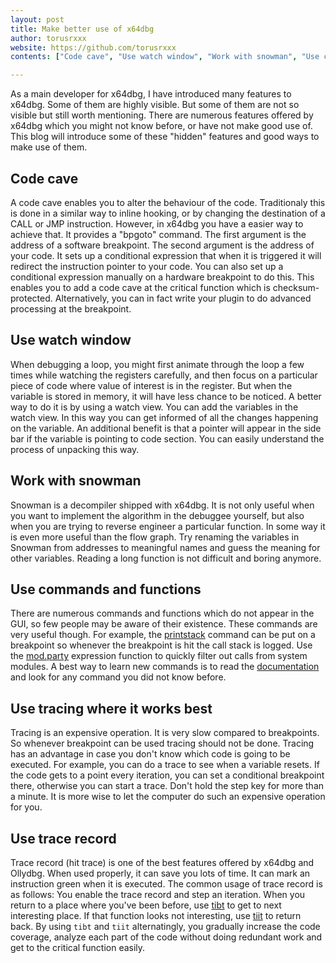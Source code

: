```yaml
---
layout: post
title: Make better use of x64dbg
author: torusrxxx
website: https://github.com/torusrxxx
contents: ["Code cave", "Use watch window", "Work with snowman", "Use commands and functions", "Use tracing where it works best", "Use trace record"]

---
```


As a main developer for x64dbg, I have introduced many features to x64dbg. Some of them are highly visible. But some of them are not so visible but still worth mentioning. There are numerous features offered by x64dbg which you might not know before, or have not make good use of. This blog will introduce some of these "hidden" features and good ways to make use of them.

## Code cave

A code cave enables you to alter the behaviour of the code. Traditionaly this is done in a similar way to inline hooking, or by changing the destination of a CALL or JMP instruction. However, in x64dbg you have a easier way to achieve that. It provides a "bpgoto" command. The first argument is the address of a software breakpoint. The second argument is the address of your code. It sets up a conditional expression that when it is triggered it will redirect the instruction pointer to your code. You can also set up a conditional expression manually on a hardware breakpoint to do this. This enables you to add a code cave at the critical function which is checksum-protected. Alternatively, you can in fact write your plugin to do advanced processing at the breakpoint.

## Use watch window

When debugging a loop, you might first animate through the loop a few times while watching the registers carefully, and then focus on a particular piece of code where value of interest is in the register. But when the variable is stored in memory, it will have less chance to be noticed. A better way to do it is by using a watch view. You can add the variables in the watch view. In this way you can get informed of all the changes happening on the variable. An additional benefit is that a pointer will appear in the side bar if the variable is pointing to code section. You can easily understand the process of unpacking this way.

## Work with snowman

Snowman is a decompiler shipped with x64dbg. It is not only useful when you want to implement the algorithm in the debuggee yourself, but also when you are trying to reverse engineer a particular function. In some way it is even more useful than the flow graph. Try renaming the variables in Snowman from addresses to meaningful names and guess the meaning for other variables. Reading a long function is not difficult and boring anymore.

## Use commands and functions

There are numerous commands and functions which do not appear in the GUI, so few people may be aware of their existence. These commands are very useful though. For example, the [printstack](http://help.x64dbg.com/en/latest/commands/script/printstack.html) command can be put on a breakpoint so whenever the breakpoint is hit the call stack is logged. Use the [mod.party](http://help.x64dbg.com/en/latest/introduction/Expression-functions.html#modules) expression function to quickly filter out calls from system modules. A best way to learn new commands is to read the [documentation](http://help.x64dbg.com) and look for any command you did not know before.

## Use tracing where it works best

Tracing is an expensive operation. It is very slow compared to breakpoints. So whenever breakpoint can be used tracing should not be done. Tracing has an advantage in case you don't know which code is going to be executed. For example, you can do a trace to see when a variable resets. If the code gets to a point every iteration, you can set a conditional breakpoint there, otherwise you can start a trace. Don't hold the step key for more than a minute. It is more wise to let the computer do such an expensive operation for you.

## Use trace record

Trace record (hit trace) is one of the best features offered by x64dbg and Ollydbg. When used properly, it can save you lots of time. It can mark an instruction green when it is executed. The common usage of trace record is as follows: You enable the trace record and step an iteration. When you return to a place where you've been before, use [tibt](http://help.x64dbg.com/en/latest/commands/tracing/TraceIntoBeyondTraceRecord.html) to get to next interesting place. If that function looks not interesting, use [tiit](http://help.x64dbg.com/en/latest/commands/tracing/TraceIntoIntoTraceRecord.html) to return back. By using `tibt` and `tiit` alternatingly, you gradually increase the code coverage, analyze each part of the code without doing redundant work and get to the critical function easily.